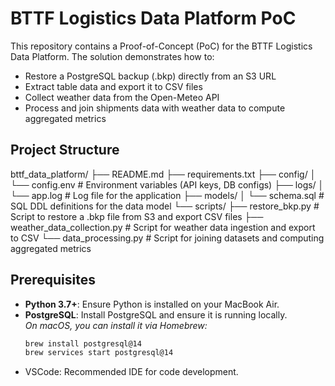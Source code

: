 # BTTF Logistics Data Platform PoC

This repository contains a Proof-of-Concept (PoC) for the BTTF Logistics Data Platform. The solution demonstrates how to:

- Restore a PostgreSQL backup (.bkp) directly from an S3 URL
- Extract table data and export it to CSV files
- Collect weather data from the Open-Meteo API
- Process and join shipments data with weather data to compute aggregated metrics

## Project Structure

bttf_data_platform/ ├── README.md ├── requirements.txt ├── config/ │ └── config.env # Environment variables (API keys, DB configs) ├── logs/
│ └── app.log # Log file for the application ├── models/ │ └── schema.sql # SQL DDL definitions for the data model └── scripts/ ├── restore_bkp.py # Script to restore a .bkp file from S3 and export CSV files ├── weather_data_collection.py # Script for weather data ingestion and export to CSV └── data_processing.py # Script for joining datasets and computing aggregated metrics


## Prerequisites

- **Python 3.7+**: Ensure Python is installed on your MacBook Air.
- **PostgreSQL**: Install PostgreSQL and ensure it is running locally.  
  *On macOS, you can install it via Homebrew:*  
  ```bash
  brew install postgresql@14
  brew services start postgresql@14
- VSCode: Recommended IDE for code development.

